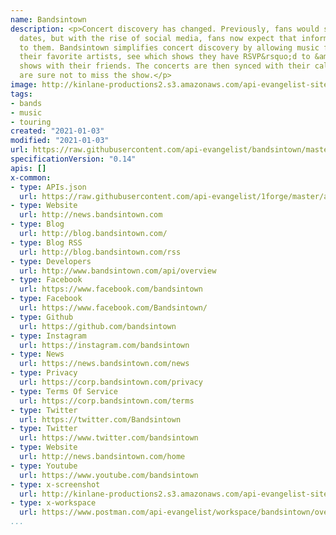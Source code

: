 ```yaml
---
name: Bandsintown
description: <p>Concert discovery has changed. Previously, fans would seek out concert
  dates, but with the rise of social media, fans now expect that information to come
  to them. Bandsintown simplifies concert discovery by allowing music fans to Track
  their favorite artists, see which shows they have RSVP&rsquo;d to &amp; share these
  shows with their friends. The concerts are then synced with their calendar, so fans
  are sure not to miss the show.</p>
image: http://kinlane-productions2.s3.amazonaws.com/api-evangelist-site/company/logos/bands_in_town_logo.png
tags:
- bands
- music
- touring
created: "2021-01-03"
modified: "2021-01-03"
url: https://raw.githubusercontent.com/api-evangelist/bandsintown/master/apis.json
specificationVersion: "0.14"
apis: []
x-common:
- type: APIs.json
  url: https://raw.githubusercontent.com/api-evangelist/1forge/master/apis.json
- type: Website
  url: http://news.bandsintown.com
- type: Blog
  url: http://blog.bandsintown.com/
- type: Blog RSS
  url: http://blog.bandsintown.com/rss
- type: Developers
  url: http://www.bandsintown.com/api/overview
- type: Facebook
  url: https://www.facebook.com/bandsintown
- type: Facebook
  url: https://www.facebook.com/Bandsintown/
- type: Github
  url: https://github.com/bandsintown
- type: Instagram
  url: https://instagram.com/bandsintown
- type: News
  url: https://news.bandsintown.com/news
- type: Privacy
  url: https://corp.bandsintown.com/privacy
- type: Terms Of Service
  url: https://corp.bandsintown.com/terms
- type: Twitter
  url: https://twitter.com/Bandsintown
- type: Twitter
  url: https://www.twitter.com/bandsintown
- type: Website
  url: http://news.bandsintown.com/home
- type: Youtube
  url: https://www.youtube.com/bandsintown
- type: x-screenshot
  url: http://kinlane-productions2.s3.amazonaws.com/api-evangelist-site/company/screenshots/bands-in-town-screenshot.png
- type: x-workspace
  url: https://www.postman.com/api-evangelist/workspace/bandsintown/overview
...
```

